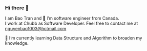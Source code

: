 ### Hi there 👋
I am Bao Tran and 🔭 I’m software engineer from Canada.   
I work at Chubb as Software Developer. Feel free to contact me at nguyenbao1003@hotmail.com

🌱 I’m currently learning Data Structure and Algorithm to broaden my knowledge.
<!--
**n1340t/n1340t** is a ✨ _special_ ✨ repository because its `README.md` (this file) appears on your GitHub profile.

Here are some ideas to get you started:
- 👯 I’m looking to collaborate on ...
- 🤔 I’m looking for help with ...
- 💬 Ask me about ...
- 📫 How to reach me: ...
- 😄 Pronouns: ...
- ⚡ Fun fact: ...
-->
